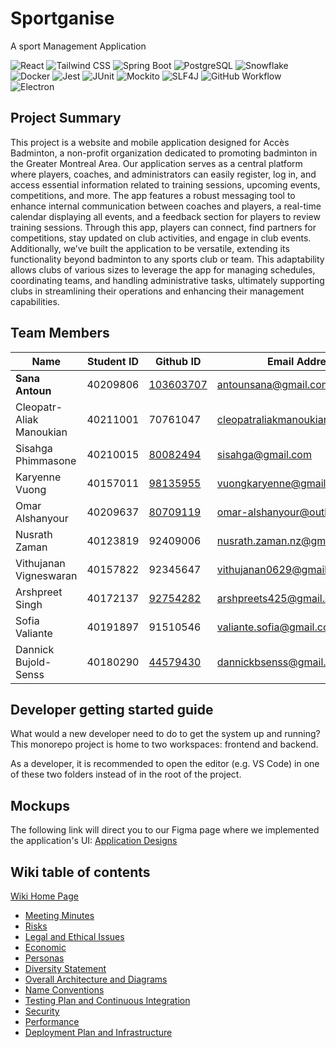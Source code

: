 # Sportganise
A sport Management Application <br>

![React](https://img.shields.io/badge/React-61DAFB?style=for-the-badge&logo=react&logoColor=white) 
![Tailwind CSS](https://img.shields.io/badge/Tailwind_CSS-06B6D4?style=for-the-badge&logo=tailwindcss&logoColor=white)
![Spring Boot](https://img.shields.io/badge/Spring_Boot-6DB33F?style=for-the-badge&logo=springboot&logoColor=white)
![PostgreSQL](https://img.shields.io/badge/PostgreSQL-336791?style=for-the-badge&logo=postgresql&logoColor=white)
![Snowflake](https://img.shields.io/badge/Snowflake-29B5E8?style=for-the-badge&logo=snowflake&logoColor=white)
![Docker](https://img.shields.io/badge/Docker-2496ED?style=for-the-badge&logo=docker&logoColor=white)
![Jest](https://img.shields.io/badge/Jest-C21325?style=for-the-badge&logo=jest&logoColor=white)
![JUnit](https://img.shields.io/badge/JUnit-25A162?style=for-the-badge&logo=junit5&logoColor=white)
![Mockito](https://img.shields.io/badge/Mockito-4EA94B?style=for-the-badge&logo=mockito&logoColor=white)
![SLF4J](https://img.shields.io/badge/SLF4J-FF9900?style=for-the-badge&logo=slf4j&logoColor=white)
![GitHub Workflow](https://img.shields.io/badge/GitHub_Workflow-2088FF?style=for-the-badge&logo=githubactions&logoColor=white)
![Electron](https://img.shields.io/badge/Electron-47848F?style=for-the-badge&logo=electron&logoColor=white)

## Project Summary
This project is a website and mobile application designed for Accès Badminton, a non-profit organization dedicated to promoting badminton in the Greater Montreal Area. Our application serves as a central platform where players, coaches, and administrators can easily register, log in, and access essential information related to training sessions, upcoming events, competitions, and more. The app features a robust messaging tool to enhance internal communication between coaches and players, a real-time calendar displaying all events, and a feedback section for players to review training sessions. Through this app, players can connect, find partners for competitions, stay updated on club activities, and engage in club events. Additionally, we’ve built the application to be versatile, extending its functionality beyond badminton to any sports club or team. This adaptability allows clubs of various sizes to leverage the app for managing schedules, coordinating teams, and handling administrative tasks, ultimately supporting clubs in streamlining their operations and enhancing their management capabilities.

## Team Members
| Name           | Student ID     | Github ID      | Email Address  |
|----------------|----------------|----------------|----------------|
| **Sana Antoun**| 40209806       | [103603707](https://github.com/Sisahga/Sportganise/commits?author=sanaantoun)      | antounsana@gmail.com |
| Cleopatr-Aliak Manoukian  | 40211001  | 70761047  | cleopatraliakmanoukian@gmail.com |
| Sisahga Phimmasone  |40210015  | [80082494](https://github.com/Sisahga/Sportganise/commits?author=Sisahga)  | sisahga@gmail.com  |
| Karyenne Vuong  | 40157011 | [98135955](https://github.com/Sisahga/Sportganise/commits?author=karyennevu)  | vuongkaryenne@gmail.com  |
| Omar Alshanyour  | 40209637  | [80709119](https://github.com/Sisahga/Sportganise/commits?author=HelloMeFriend)  | omar-alshanyour@outlook.com  |
| Nusrath Zaman  | 40123819| 92409006  | nusrath.zaman.nz@gmail.com  |
| Vithujanan Vigneswaran  | 40157822  | 92345647  | vithujanan0629@gmail.com |
| Arshpreet Singh    | 40172137  | [92754282](https://github.com/Sisahga/Sportganise/commits?author=Ashx11)  | arshpreets425@gmail.com  |
| Sofia Valiante  | 40191897  | 91510546  | valiante.sofia@gmail.com  |
| Dannick Bujold-Senss  | 40180290 | [44579430](https://github.com/Sisahga/Sportganise/commits?author=Bsenss6) | dannickbsenss@gmail.com |

## Developer getting started guide
What would a new developer need to do to get the system up and running?
This monorepo project is home to two workspaces: frontend and backend.

As a developer, it is recommended to open the editor (e.g. VS Code) in one of these
two folders instead of in the root of the project.

## Mockups
The following link will direct you to our Figma page where we implemented the application's UI: [Application Designs](https://www.figma.com/design/8G8sA8UWmxEWocw2baWh3q/Welcome-page?node-id=1-4&t=52E00lTSscxSFA7g-1)

## Wiki table of contents
[Wiki Home Page](https://github.com/Sisahga/Sportganise/wiki)
* [Meeting Minutes](https://github.com/Sisahga/Sportganise/wiki/Meeting-Minutes)
* [Risks](https://github.com/Sisahga/Sportganise/wiki/Risks)
* [Legal and Ethical Issues](https://github.com/Sisahga/Sportganise/wiki/Legal-and-Ethical-Issues)
* [Economic](https://github.com/Sisahga/Sportganise/wiki/Economic)
* [Personas](https://github.com/Sisahga/Sportganise/wiki/Personas)
* [Diversity Statement](https://github.com/Sisahga/Sportganise/wiki/Diversity-Statement)
* [Overall Architecture and Diagrams](https://github.com/Sisahga/Sportganise/wiki/Overall-Architecture-and-Diagrams#database-schema-)
* [Name Conventions](https://github.com/Sisahga/Sportganise/wiki/Name-Conventions)
* [Testing Plan and Continuous Integration](https://github.com/Sisahga/Sportganise/wiki/Testing-Plan-and-Continuous-Integration)
* [Security](https://github.com/Sisahga/Sportganise/wiki/Security)
* [Performance](https://github.com/Sisahga/Sportganise/wiki/Performance)
* [Deployment Plan and Infrastructure](https://github.com/Sisahga/Sportganise/wiki/Deployment-Plan-and-Infrastructure)
